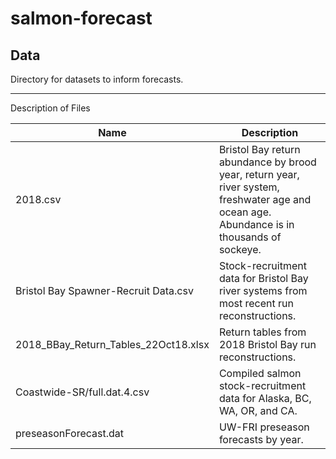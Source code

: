 # salmon-forecast
## Data
Directory for datasets to inform forecasts.

***
Description of Files

Name                                    | Description
----------------------------------------|--------------------------------
2018.csv                                | Bristol Bay return abundance by brood year, return year, river system, freshwater age and ocean age. Abundance is in thousands of sockeye. 
Bristol Bay Spawner-Recruit Data.csv    | Stock-recruitment data for Bristol Bay river systems from most recent run reconstructions. 
2018_BBay_Return_Tables_22Oct18.xlsx    | Return tables from 2018 Bristol Bay run reconstructions.
Coastwide-SR/full.dat.4.csv             | Compiled salmon stock-recruitment data for Alaska, BC, WA, OR, and CA.
preseasonForecast.dat                   | UW-FRI preseason forecasts by year. 
